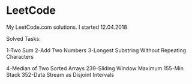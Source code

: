 # LeetCode
My LeetCode.com solutions. I started 12.04.2018

Solved Tasks:

1-Two Sum
2-Add Two Numbers
3-Longest Substring Without Repeating Characters

4-Median of Two Sorted Arrays
239-Sliding Window Maximum
155-Min Stack
352-Data Stream as Disjoint Intervals

